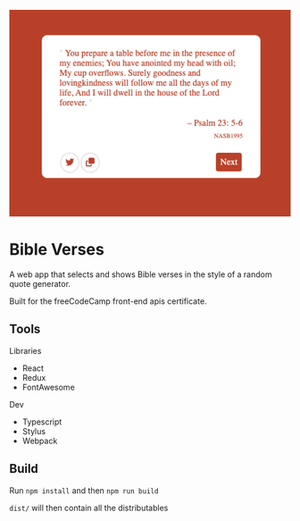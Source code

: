![Screenshot](./screenshot.png)

# Bible Verses

A web app that selects and shows Bible verses in the style of a random quote generator.

Built for the freeCodeCamp front-end apis certificate.

## Tools

Libraries
- React
- Redux
- FontAwesome

Dev
- Typescript
- Stylus
- Webpack

## Build

Run `npm install` and then `npm run build`

`dist/` will then contain all the distributables
